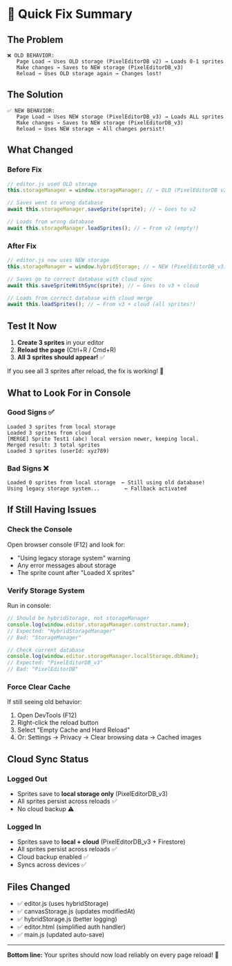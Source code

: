 # 🚀 Quick Fix Summary

## The Problem
```
❌ OLD BEHAVIOR:
   Page Load → Uses OLD storage (PixelEditorDB v2) → Loads 0-1 sprites
   Make changes → Saves to NEW storage (PixelEditorDB_v3) 
   Reload → Uses OLD storage again → Changes lost!
```

## The Solution
```
✅ NEW BEHAVIOR:
   Page Load → Uses NEW storage (PixelEditorDB_v3) → Loads ALL sprites
   Make changes → Saves to NEW storage (PixelEditorDB_v3)
   Reload → Uses NEW storage → All changes persist!
```

## What Changed

### Before Fix
```javascript
// editor.js used OLD storage
this.storageManager = window.storageManager; // ← OLD (PixelEditorDB v2)

// Saves went to wrong database
await this.storageManager.saveSprite(sprite); // ← Goes to v2

// Loads from wrong database  
await this.storageManager.loadSprites(); // ← From v2 (empty!)
```

### After Fix
```javascript
// editor.js now uses NEW storage
this.storageManager = window.hybridStorage; // ← NEW (PixelEditorDB_v3)

// Saves go to correct database with cloud sync
await this.saveSpriteWithSync(sprite); // ← Goes to v3 + cloud

// Loads from correct database with cloud merge
await this.loadSprites(); // ← From v3 + cloud (all sprites!)
```

## Test It Now

1. **Create 3 sprites** in your editor
2. **Reload the page** (Ctrl+R / Cmd+R)
3. **All 3 sprites should appear!** ✅

If you see all 3 sprites after reload, the fix is working! 🎉

## What to Look For in Console

### Good Signs ✅
```
Loaded 3 sprites from local storage
Loaded 3 sprites from cloud
[MERGE] Sprite Test1 (abc) local version newer, keeping local.
Merged result: 3 total sprites
Loaded 3 sprites (userId: xyz789)
```

### Bad Signs ❌
```
Loaded 0 sprites from local storage  ← Still using old database!
Using legacy storage system...        ← Fallback activated
```

## If Still Having Issues

### Check the Console
Open browser console (F12) and look for:
- "Using legacy storage system" warning
- Any error messages about storage
- The sprite count after "Loaded X sprites"

### Verify Storage System
Run in console:
```javascript
// Should be hybridStorage, not storageManager
console.log(window.editor.storageManager.constructor.name);
// Expected: "HybridStorageManager"
// Bad: "StorageManager"

// Check current database
console.log(window.editor.storageManager.localStorage.dbName);
// Expected: "PixelEditorDB_v3"
// Bad: "PixelEditorDB"
```

### Force Clear Cache
If still seeing old behavior:
1. Open DevTools (F12)
2. Right-click the reload button
3. Select "Empty Cache and Hard Reload"
4. Or: Settings → Privacy → Clear browsing data → Cached images

## Cloud Sync Status

### Logged Out
- Sprites save to **local storage only** (PixelEditorDB_v3)
- All sprites persist across reloads ✅
- No cloud backup ⚠️

### Logged In
- Sprites save to **local + cloud** (PixelEditorDB_v3 + Firestore)
- All sprites persist across reloads ✅
- Cloud backup enabled ✅
- Syncs across devices ✅

## Files Changed
- ✅ editor.js (uses hybridStorage)
- ✅ canvasStorage.js (updates modifiedAt)
- ✅ hybridStorage.js (better logging)
- ✅ editor.html (simplified auth handler)
- ✅ main.js (updated auto-save)

---

**Bottom line:** Your sprites should now load reliably on every page reload! 🚀
